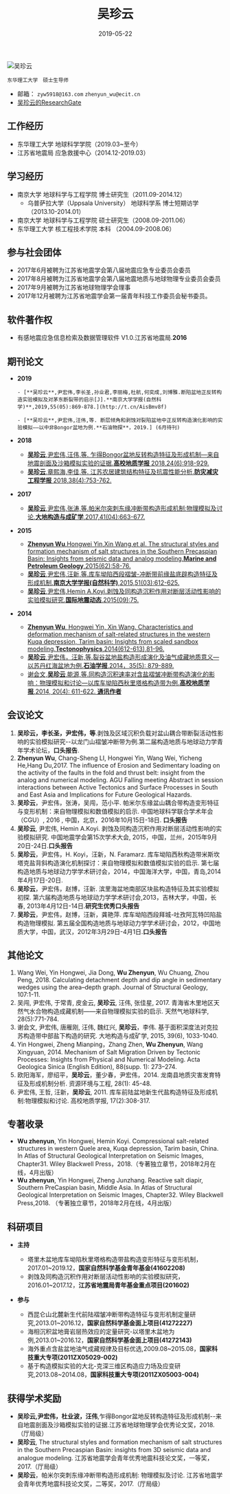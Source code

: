 ﻿---
title: 吴珍云
date: 2019-05-22
tags:
    - 用户
authors:
    - 吴珍云
images:
    - WuZhenYun.jpg
---

<div class="row author-list">
    <div class="col-xs-6 col-sm-3 col-md-3 col-lg-3">
          <img src="WuZhenYun.jpg" alt="吴珍云" class="img-circle">
    </div>
</div>

    
    东华理工大学　硕士生导师


- 邮箱： `zyw5918@163.com` `zhenyun_wu@ecit.cn`  
- [吴珍云的ResearchGate](https://www.researchgate.net/profile/Wu_Zhenyun)

## 工作经历
- 东华理工大学 地球科学学院（2019.03~至今）
- 江苏省地震局 应急救援中心（2014.12-2019.03）

## 学习经历
- 南京大学 地球科学与工程学院 博士研究生（2011.09-2014.12）
    - 乌普萨拉大学（Uppsala University） 地球科学系 博士短期访学（2013.10-2014.01） 
- 南京大学 地球科学与工程学院 硕士研究生（2008.09-2011.06）
- 东华理工大学 核工程技术学院 本科 （2004.09-2008.06）



## 参与社会团体
- 2017年6月被聘为江苏省地震学会第八届地震应急专业委员会委员
- 2017年8月被聘为江苏省地震学会第八届地震地质与地球物理专业委员会委员
- 2017年9月被聘为江苏省地球物理学会理事
- 2017年12月被聘为江苏省地震学会第一届青年科技工作委员会秘书委员。

## 软件著作权
- 有感地震应急信息检索及数据管理软件 V1.0.江苏省地震局.**2016**


## **期刊论文**

- **2019**  

      - [**吴珍云**,尹宏伟,李长圣,孙业君,李丽梅,杜航,何奕成,刘博雅.断陷盆地正反转构造实验模拟及对茅东断裂带的启示[J].**南京大学学报(自然科学)**,2019,55(05):869-878.](http://t.cn/AisBmv8f)    

      - [**吴珍云**,尹宏伟,汪伟,等. 断层倾角和剥蚀对裂陷盆地中正反转构造演化影响的实验模拟——以中非Bongor盆地为例.**石油物探**，2019.] (6月待刊)


- **2018**  

     - [**吴珍云**,尹宏伟,汪伟,等. 乍得Bongor盆地反转构造特征及形成机制—来自地震剖面及沙箱模拟实验的证据.**高校地质学报** 2018,24(6):918-929.](http://t.cn/E99oHO2)
     - [**吴珍云**,章熙海,李佳,等. 江苏农居建筑结构特征及抗震性能分析.**防灾减灾工程学报** 2018,38(4):753-762.](http://t.cn/E99agWc)

- **2017**  

     - [**吴珍云**,尹宏伟,张涛,等.帕米尔突刺东缘冲断带构造形成机制:物理模拟及讨论.**大地构造与成矿学**,2017,41(04):663-677.](http://t.cn/E999UTw)


- **2015**  
  
     - [**Zhenyun Wu**,Hongwei Yin,Xin Wang,et al. The structural styles and formation mechanism of salt structures in the Southern Precaspian Basin: Insights from seismic data and analog modeling.**Marine and Petroleum Geology**,2015(62):58-76.](https://doi.org/10.1016/j.marpetgeo.2015.01.010)
     - [**吴珍云**,尹宏伟,汪新,等.库车坳陷西段褶皱-冲断带前缘盐底辟构造特征及形成机制.**南京大学学报(自然科学)**,2015,51(03):612-625.](http://t.cn/E990zrA)
     - [**吴珍云**,尹宏伟,Hemin A.Koyi.剥蚀及同构造沉积作用对断层活动性影响的实验模拟研究.**国际地震动态**,2015(09):75.](http://t.cn/E99Wmz9)

- **2014**  
     - [**Zhenyun Wu**, Hongwei Yin, Xin Wang. Characteristics and deformation mechanism of salt-related structures in the western Kuqa depression, Tarim basin: Insights from scaled sandbox modeling.**Tectonophysics**,2014(612-613),81-96.](https://doi.org/10.1016/j.tecto.2013.11.040)
     - [**吴珍云**,尹宏伟，汪新,等.裂谷盆地盐构造形成演化及油气成藏地质意义—以苏丹红海盆地为例.**石油学报**,2014，35(5): 879-889.](http://www.syxb-cps.com.cn/CN/Y2014/V35/I5/879)
     - [谢会文,**吴珍云**,能源,等.同构造沉积速率对含盐褶皱冲断带构造演化的影响：物理模拟和讨论—以库车坳陷西秋里塔格构造带为例.**高校地质学报**,2014, 20(4): 611-622. **通讯作者**](http://t.cn/E99smeK)

## **会议论文**

1. **吴珍云，李长圣，尹宏伟，等**.剥蚀及区域沉积负载对盆山耦合带断裂活动性影响的实验模拟研究--以龙门山褶皱冲断带为例.第二届构造地质与地球动力学青年学术论坛，**口头报告**.
2. **Zhenyun Wu**, Chang-Sheng LI, Hongwei Yin, Wang Wei, Yicheng He,Hang Du,2017. The influence of Erosion and Sedimentary loading on the activity of the faults in the fold and thrust belt: insight from the analog and numerical modeling. AGU Falling meeting Abstract in session interactions between Active Tectonics and Surface Processes in South and East Asia and Implications for Future Geological Hazards.
3. **吴珍云**，尹宏伟，张涛，吴闯，范小平. 帕米尔东缘盆山耦合带构造变形特征与变形机制：来自物理模拟和数值模拟的启示. 中国地球科学联合学术年会（CGU）, 2016 , 中国，北京，2016年10月15日-18日. **口头报告**
4. **吴珍云**, 尹宏伟, Hemin A.Koyi. 剥蚀及同构造沉积作用对断层活动性影响的实验模拟研究. 中国地震学会第15次学术大会, 2015，中国，兰州，2015年9月20日-24日.**口头报告**
5. **吴珍云**，尹宏伟，H. Koyi，汪新，N. Faramarz. 库车坳陷西秋构造带米斯坎塔克盐背斜构造演化机制探讨：来自物理模拟和数值模拟实验的启示. 第七届构造地质与地球动力学学术研讨会，2014，中国海洋大学，中国，青岛,2014年4月17日-20日.
6. **吴珍云**，尹宏伟，赵博，汪新. 滨里海盆地南部区块盐构造特征及其实验模拟初探. 第六届构造地质与地球动力学学术研讨会,2013，吉林大学，中国，长春, 2013年4月12日-14日.**研究生优秀口头报告**
7. **吴珍云**，尹宏伟，赵博，汪新，龚艳萍. 库车坳陷西段拜城-吐孜阿瓦特凹陷盐构造物理模拟. 第五届全国构造地质与地球动力学学术研讨会，2012，中国地质大学，中国，武汉，2012年3月29日-4月1日.**口头报告**

## **其他论文**
1. Wang Wei, Yin Hongwei, Jia Dong, **Wu Zhenyun**, Wu Chuang, Zhou Peng, 2018. Calculating detachment depth and dip angle in sedimentary wedges using the area–depth graph. Journal of Structural Geology, 107:1-11.
2. 吴闯, 尹宏伟, 于常青, 皮金云, **吴珍云**, 汪伟, 张佳星, 2017. 青海省木里地区天然气水合物构造成藏机制——来自物理模拟实验的启示. 天然气地球科学, 28(5):771-784.
3. 谢会文, 尹宏伟, 唐雁刚, 汪伟, 魏红兴, **吴珍云**，李伟. 基于面积深度法对克拉苏构造带中部盐下构造的研究. 大地构造与成矿学, 2015, 39(6), 1033-1040.
4. Yin Hongwei, Zheng Mianping，Zhang Zhen, **Wu Zhenyun**, Wang Xingyuan, 2014. Mechanism of Salt Migration Driven by Tectonic Processes: Insights from Physical and Numerical Modeling. Acta Geologica Sinica (English Edition), 88(supp. 1): 273–274.
5. 欧阳海军，廖绍平，**吴珍云**，董少春，尹宏伟，2014. 龙南县地质灾害发育特征及形成机制分析. 资源环境与工程, 28(1): 45-48.
6. 尹宏伟, 王哲, 汪新，**吴珍云**, 2011. 库车前陆盆地新生代盐构造特征及形成机制:物理模拟和讨论. 高校地质学报, 17(2):308-317.

## **专著收录**
- **Wu zhenyun**, Yin Hongwei, Hemin Koyi. Compressional salt-related structures in western Quele area, Kuqa depression, Tarim basin, China. In Atlas of Structural Geological Interpretation on Seismic Images, Chapter31. Wiley Blackwell Press，2018.（专著独立章节，2018年2月在线，4月出版）
- **Wu zhenyun**, Yin Hongwei, Zheng Junzhang. Reactive salt diapir, Southern PreCaspian basin, Middle Asia. In Atlas of Structural Geological Interpretation on Seismic Images, Chapter32. Wiley Blackwell Press,2018. （专著独立章节，2018年2月在线，4月出版）


## 科研项目

- **主持**

    - 塔里木盆地库车坳陷秋里塔格构造带盐构造变形特征与变形机制，2017.01~2019.12，**国家自然科学基金青年基金(41602208)**
    - 剥蚀及同构造沉积作用对断层活动性影响的实验模拟研究，2016.01~2017.12，**江苏省地震局青年基金重点项目(201602)**

- **参与**

    - 西昆仑山北麓新生代前陆褶皱冲断带构造特征与变形机制定量研究,2013.01~2016.12，**国家自然科学基金面上项目(41272227)**
    - 海相沉积盆地膏岩层热效应的定量研究-以塔里木盆地为例,2013.01~2016.12，**国家自然科学基金面上项目(41272143)**	
    - 海外重点含盐盆地油气成藏规律及目标优选,2009.08~2015.08，**国家科技重大专项(2011ZX05029-002)**
    - 基于构造模拟实验的大北-克深三维区构造应力场及应变研究,2013.08~2014.08，**国家科技重大专项(2011ZX05003-004)**

## 获得学术奖励
- **吴珍云,尹宏伟，杜业波，汪伟**,乍得Bongor盆地反转构造特征及形成机制--来自地震剖面及沙箱模拟实验的证据.江苏省地球物理学会优秀论文奖，2018.（厅局级）
- **吴珍云**, The structural styles and formation mechanism of salt structures in the Southern Precaspian Basin: insights from 3D seismic data and analogue modeling. 江苏省地震学会青年优秀地震科技论文奖，一等奖，2017.（厅局级）
- **吴珍云**，帕米尔突刺东缘冲断带构造形成机制: 物理模拟及讨论. 江苏省地震学会青年优秀地震科技论文奖，二等奖，2017.（厅局级）


